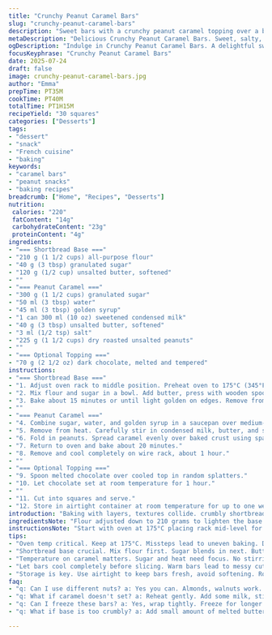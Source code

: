 ```yaml
---
title: "Crunchy Peanut Caramel Bars"
slug: "crunchy-peanut-caramel-bars"
description: "Sweet bars with a crunchy peanut caramel topping over a buttery shortbread base. The base is a tender mix of flour, sugar, and butter baked till golden. The caramel comes from sugar boiled with water and golden syrup, mixed with sweetened condensed milk, butter, and salt. Roasted peanuts stir in, spread on base, baked again. Optional dark chocolate splashes set on top. Chilled till firm, then cut into squares. Keeps up to a week at room temp in airtight container."
metaDescription: "Delicious Crunchy Peanut Caramel Bars. Sweet, salty, and crunchy. Perfect treat for sharing or solo snacking. Classic French-Canadian recipe."
ogDescription: "Indulge in Crunchy Peanut Caramel Bars. A delightful sweet and salty treat with layers of flavor. Perfect for any occasion."
focusKeyphrase: "Crunchy Peanut Caramel Bars"
date: 2025-07-24
draft: false
image: crunchy-peanut-caramel-bars.jpg
author: "Emma"
prepTime: PT35M
cookTime: PT40M
totalTime: PT1H15M
recipeYield: "30 squares"
categories: ["Desserts"]
tags:
- "dessert"
- "snack"
- "French cuisine"
- "baking"
keywords:
- "caramel bars"
- "peanut snacks"
- "baking recipes"
breadcrumb: ["Home", "Recipes", "Desserts"]
nutrition: 
 calories: "220"
 fatContent: "14g"
 carbohydrateContent: "23g"
 proteinContent: "4g"
ingredients:
- "=== Shortbread Base ==="
- "210 g (1 1/2 cups) all-purpose flour"
- "40 g (3 tbsp) granulated sugar"
- "120 g (1/2 cup) unsalted butter, softened"
- ""
- "=== Peanut Caramel ==="
- "300 g (1 1/2 cups) granulated sugar"
- "50 ml (3 tbsp) water"
- "45 ml (3 tbsp) golden syrup"
- "1 can 300 ml (10 oz) sweetened condensed milk"
- "40 g (3 tbsp) unsalted butter, softened"
- "3 ml (1/2 tsp) salt"
- "225 g (1 1/2 cups) dry roasted unsalted peanuts"
- ""
- "=== Optional Topping ==="
- "70 g (2 1/2 oz) dark chocolate, melted and tempered"
instructions:
- "=== Shortbread Base ==="
- "1. Adjust oven rack to middle position. Preheat oven to 175°C (345°F). Butter a 35 x 25 cm (14 x 10 inch) baking pan."
- "2. Mix flour and sugar in a bowl. Add butter, press with wooden spoon until crumbly. Use hands to press dough firmly into pan bottom."
- "3. Bake about 15 minutes or until light golden on edges. Remove from oven and let cool slightly."
- ""
- "=== Peanut Caramel ==="
- "4. Combine sugar, water, and golden syrup in a saucepan over medium-high heat. Without stirring, heat until sugar melts and turns light amber caramel."
- "5. Remove from heat. Carefully stir in condensed milk, butter, and salt. Beware of splatters."
- "6. Fold in peanuts. Spread caramel evenly over baked crust using spatula."
- "7. Return to oven and bake about 20 minutes."
- "8. Remove and cool completely on wire rack, about 1 hour."
- ""
- "=== Optional Topping ==="
- "9. Spoon melted chocolate over cooled top in random splatters."
- "10. Let chocolate set at room temperature for 1 hour."
- ""
- "11. Cut into squares and serve."
- "12. Store in airtight container at room temperature for up to one week."
introduction: "Baking with layers, textures collide. crumbly shortbread laying down a buttery base, delicate yet firm enough. sugar waits, melting slowly after simmering with watery syrup, turning golden caramel magic. sweetened milk joins, thickens as it cools, brings softness. peanuts toss in, for a punch of roasted grit in all that sugar. chocolate – optional – splashes, dark and bitter. cool takes patience, cooling bars till firm, clean slicing follow. treats stack in containers, last for days, maybe a week. little bites of sweet, salty, crunchy. hand-held indulgence. No fuss but big crunch. Flavor hits quick, lingers. Great for sharing or solo snack. Simple ingredients, old-school feel, with a twist on timing and texture. Fast enough but worth the wait. Storage easy. Style French-Canadian influenced, but anyone's kitchen. Variables in syrup swapped for golden, sugar toned down. peanut count fewer but still generous."
ingredientsNote: "Flour adjusted down to 210 grams to lighten the base without losing structure. Sugar reduced slightly to keep balance between sweet and savory. Butter quantity scaled back a bit but still soft for working into dough. Golden syrup swapped for corn syrup to shift subtle flavor profile—less sweet, more caramel-like notes. Peanuts reduced to 225 grams from 300 grams for better caramel coating and texture. Salt remains important to counterbalance sweetness. Dark chocolate optional but preferred for contrast. Sweetened condensed milk unchanged for richness. Water adjusted less to maintain caramel consistency and prevent burning. Ideal if nuts roasted fresh, unsalted for true flavor punch, no extra salt added. All ingredients practical and widely available, no specialty items needed. Butter always softened to blend easily. Golden syrup or clear corn syrup crucial for proper caramel texture, no substitutes. Flour should be unbleached for best flavor."
instructionsNote: "Start with oven at 175°C placing rack mid-level for even baking. Butter pan thoroughly to prevent sticking, helps with cleanup. Mix flour and sugar dry first for even incorporation; wooden spoon handy for cutting butter, hands finish pressing dough into pan. Bake 15 minutes just till edges tone, no overbrowning. Caramel requires patience—medium-high heat, no stirring sugar until caramel color dawns or risk grainy results. Remove promptly to add condensed milk and butter off heat to avoid scorching; stir gently but fully. Add peanuts last, fold carefully so all coated, spread evenly. Caramel bake extended to 20 minutes to set fully without over hardening. Cooling crucial: no slicing hot or warm bars or topping won’t hold. Optional chocolate drizzle easy once fully cooled; let set naturally to avoid bloom. Cut edges neatly with sharp knife for uniform squares. Bars keep well in airtight container at room temperature. Accurate timing and careful mixing give best balance of crunchy and chewy textures. Watch sugar closely during caramel stage; temperature changes affect final results. Versatile steps, adapt pan size but keep thickness similar."
tips:
- "Oven temp critical. Keep at 175°C. Missteps lead to uneven baking. Don't forget to check edges, they should be light golden, crisp, not dark."
- "Shortbread base crucial. Mix flour first. Sugar blends in next. Butter last, keep it soft for mixing. Press firmly into pan, no gaps, easy."
- "Temperature on caramel matters. Sugar and heat need focus. No stirring until light amber appears. Remove quickly for easy mixing with milk."
- "Let bars cool completely before slicing. Warm bars lead to messy cuts. Make sure chocolate drizzle is also set before storing in containers."
- "Storage is key. Use airtight to keep bars fresh, avoid softening. Room temp works best but can chill if prefer firmer bites."
faq:
- "q: Can I use different nuts? a: Yes you can. Almonds, walnuts work. They will change flavor though. Adjust texture and crunch. Choices vary."
- "q: What if caramel doesn't set? a: Reheat gently. Add some milk, stir, try again. Watch temp closely next time. Not too hot or cold."
- "q: Can I freeze these bars? a: Yes, wrap tightly. Freeze for longer storage. Just remember to thaw properly. Slowly is best, keep texture."
- "q: What if base is too crumbly? a: Add small amount of melted butter. Mix until better cohesion happens. Can use more if too dry."

---
```

